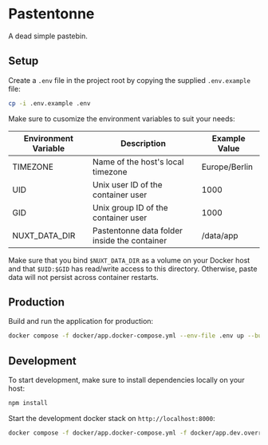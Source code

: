 # Pastentonne

A dead simple pastebin.

## Setup

Create a `.env` file in the project root by copying the supplied `.env.example` file:

```bash
cp -i .env.example .env
```

Make sure to cusomize the environment variables to suit your needs:

| Environment Variable | Description                                  | Example Value |
|----------------------|----------------------------------------------|---------------|
| TIMEZONE             | Name of the host's local timezone            | Europe/Berlin |
| UID                  | Unix user ID of the container user           | 1000          |
| GID                  | Unix group ID of the container user          | 1000          |
| NUXT_DATA_DIR        | Pastentonne data folder inside the container | /data/app     |

Make sure that you bind `$NUXT_DATA_DIR` as a volume on your Docker host and that `$UID:$GID`
has read/write access to this directory. Otherwise, paste data will not persist across container restarts.

## Production

Build and run the application for production:

```bash
docker compose -f docker/app.docker-compose.yml --env-file .env up --build --force-recreate --remove-orphans
```

## Development

To start development, make sure to install dependencies locally on your host:

```bash
npm install
```

Start the development docker stack on `http://localhost:8000`:

```bash
docker compose -f docker/app.docker-compose.yml -f docker/app.dev.override.docker-compose.yml --env-file .env up --build --force-recreate --remove-orphans
```
